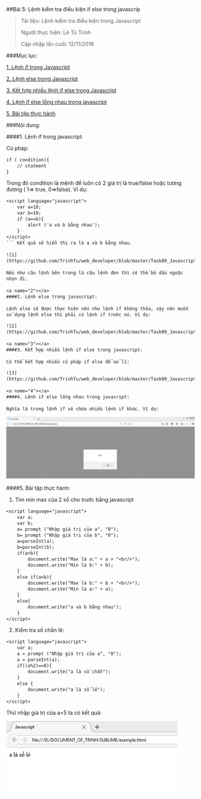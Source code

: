##Bài 5: Lệnh kiểm tra điều kiện if else trong javascrip

>Tài liệu: Lệnh kiểm tra điều kiện trong Javascript
>
>Người thực hiện: Lê Tú Trinh
>
>Cập nhập lần cuối: 12/11/2016

###Mục lục:

[1. Lệnh if trong Javascript](#1)

[2. Lệnh else trong Javascript](#2)

[3. Kết hợp nhiều lệnh if else trong Javascript](#3)

[4. Lệnh if else lồng nhau trong javascript](#4)

[5. Bài tập thực hành](#5)

###Nội dung:

<a name= "1"></a>
####1. Lệnh if trong javascript:

Cú pháp:

```
if ( condition){
	// statment
}
```
Trong đó condition là mệnh đề luôn có 2 giá trị là true/false hoặc tương đương ( 1=> true, 0=>false). Ví dụ: 

```
<script language="javascript">
	var a=10;
	var b=10;
	if (a==b){
		alert ('a và b bằng nhau');
	}
</script>
``` Kết quả sẽ hiển thị ra là a và b bằng nhau.

![1](https://github.com/TrinhTu/web_developer/blob/master/Task09_Javascript_Course_01/Bai05_If_else/image/1.png)

Nếu như câu lệnh bên trong là câu lệnh đơn thì có thể bỏ dấu ngoặc nhọn đi.

<a name="2"></a>
####2. Lệnh else trong javascript:

Lệnh else sẽ được thực hiện nếu như lệnh if không thỏa, vậy nên muốn sử dụng lệnh else thì phải có lệnh if trước nó. Ví dụ:

```
<script language="javascript">
	var a= 20;
	var b= 30;
	if (a == b){
		alert('a và b bằng nhau');
	}
	else{
		alert('a và b khác nhau');
	}
</script>
```
![2](https://github.com/TrinhTu/web_developer/blob/master/Task09_Javascript_Course_01/Bai05_If_else/image/2.png)

<a name="3"></a>
####3. Kết hợp nhiều lệnh if else trong javascript:

Có thể kết hợp nhiều cú pháp if else để xử lí:

```
<script language="javascript">
	var a = 20;
	if (a>20){
		alert ('a >20');
	}
	else if (a <20){
		alert('a<20');
	}
	else {
		alert('a=20');
	}
</script>
```
![3](https://github.com/TrinhTu/web_developer/blob/master/Task09_Javascript_Course_01/Bai05_If_else/image/3.png)

<a name="4"></a>
####4. Lệnh if else lồng nhau trong javasript:

Nghĩa là trong lệnh if sẽ chứa nhiều lệnh if khác. Ví dụ:

```
<script language="javascrip">
	var a= 20;
	if (a>10)
	{
		var b= 15;
		if(a==b)
		{
			alert('a=b');
		}
		else{
			alert('a!=b');
		}
	}
</script>

![4](https://github.com/TrinhTu/web_developer/blob/master/Task09_Javascript_Course_01/Bai05_If_else/image/4.png)

<a name="5"></a>
####5. Bài tập thực hành:

1. Tìm min max của 2 số cho trước bằng javascript

```
<script language="javascript">
	var a;
	var b;
	a= prompt ("Nhập giá trị của a", "0");
	b= prompt ("Nhập giá trị của b", "0");
	a=parseInt(a);
	b=parseInt(b);
	if(a>b){
		document.write("Max là a:" + a + "<br/>");
		document.write("Min là b:" + b);
	}
	else if(a<b){
		document.write("Max là b:" + b + "<br/>");
		document.write("Min là a:" + a);
	}
	else{
		document.write("a và b bằng nhau");
	}
</script>
```
2. Kiểm tra số chẳn lẽ:

```
<script language="javascript">
	var a;
	a = prompt ("Nhập giá trị của a", "0");
	a = parseInt(a);
	if((a%2)==0){
		document.write("a là số chẵn");
	}
	else {
		document.write("a là số lẻ");
	}
</script>
```
Thử nhập giá trị của a=5 ta có kết quả:

![5](https://github.com/TrinhTu/web_developer/blob/master/Task09_Javascript_Course_01/Bai05_If_else/image/5.png)


